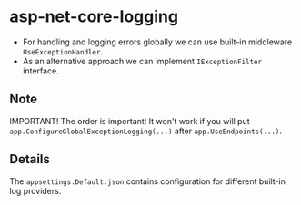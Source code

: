 # asp-net-core-logging
- For handling and logging errors globally we can use built-in middleware `UseExceptionHandler`.
- As an alternative approach we can implement `IExceptionFilter` interface.

## Note
IMPORTANT! The order is important! It won't work if you will put `app.ConfigureGlobalExceptionLogging(...)` after `app.UseEndpoints(...)`.

## Details
The `appsettings.Default.json` contains configuration for different built-in log providers.